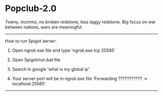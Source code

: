 # Popclub-2.0
Towny, mcmmo, no broken redstone, less laggy redstone. Big focus on war between nations, wars are meaningful.

---------------------------
How to run Spigot server:

1. Open ngrok.exe file and type 'ngrok.exe tcp 25565'
2. Open Spigot/run.bat file

3. Search in google 'what is my global ip'
4. Your server port will be in ngrok.exe file 'Forwarding ??????????? -> localhost:25565'

---------------------------